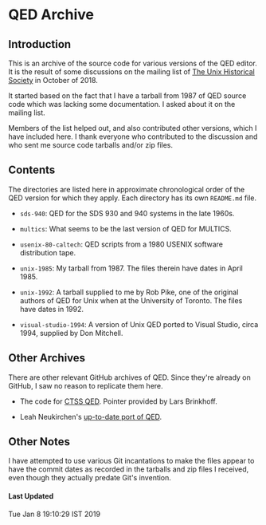 # QED Archive

## Introduction

This is an archive of the source code for various versions of
the QED editor.  It is the result of some discussions on the
mailing list of [The Unix Historical Society](http://www.tuhs.org)
in October of 2018.

It started based on the fact that I have a tarball from 1987 of
QED source code which was lacking some documentation. I asked about
it on the mailing list.

Members of the list helped out, and also contributed other versions,
which I have included here. I thank everyone who contributed to the
discussion and who sent me source code tarballs and/or zip files.

## Contents

The directories are listed here in approximate chronological order
of the QED version for which they apply. Each directory has its
own `README.md` file.

* `sds-940`: QED for the SDS 930 and 940 systems in the late 1960s.

* `multics`: What seems to be the last version of QED for MULTICS.

* `usenix-80-caltech`: QED scripts from a 1980 USENIX software
distribution tape.

* `unix-1985`: My tarball from 1987. The files therein have dates
in April 1985.

* `unix-1992`: A tarball supplied to me by Rob Pike, one of the original
authors of QED for Unix when at the University of Toronto. The files
have dates in 1992.

* `visual-studio-1994`: A version of Unix QED ported to Visual Studio, circa
1994, supplied by Don Mitchell.

## Other Archives

There are other relevant GitHub archives of QED. Since they're already
on GitHub, I saw no reason to replicate them here.

* The code for [CTSS QED](https://github.com/rcornwell/ctss/tree/master/src/edit). 
Pointer provided by Lars Brinkhoff.

* Leah Neukirchen's
[up-to-date port of QED](https://github.com/chneukirchen/qed-caltech).

## Other Notes

I have attempted to use various Git incantations to make the files
appear to have the commit dates as recorded in the tarballs and zip
files I received, even though they actually predate Git's invention.

#### Last Updated

Tue Jan  8 19:10:29 IST 2019
